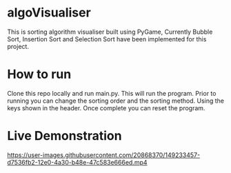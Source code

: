 # algoVisualiser

This is sorting algorithm visualiser built using PyGame, Currently Bubble Sort, Insertion Sort and Selection Sort have been implemented for this project. 

# How to run

Clone this repo locally and run main.py. This will run the program. Prior to running you can change the sorting order and the sorting method. Using the keys shown in the header. Once complete you can reset the program. 

# Live Demonstration 

https://user-images.githubusercontent.com/20868370/149233457-d7536fb2-12e0-4a30-b48e-47c583e666ed.mp4
